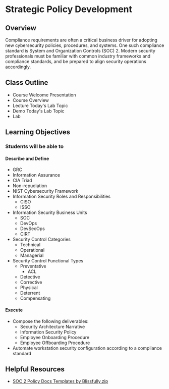 # Strategic Policy Development

## Overview

Compliance requirements are often a critical business driver for adopting new cybersecurity policies, procedures, and systems. One such compliance standard is System and Organization Controls (SOC) 2. Modern security professionals must be familiar with common industry frameworks and compliance standards, and be prepared to align security operations accordingly.

## Class Outline

- Course Welcome Presentation
- Course Overview
- Lecture Today's Lab Topic
- Demo Today's Lab Topic
- Lab

## Learning Objectives

### Students will be able to

#### Describe and Define

- GRC
- Information Assurance
- CIA Triad
- Non-repudiation
- NIST Cybersecurity Framework
- Information Security Roles and Responsibilities
  - CISO
  - ISSO
- Information Security Business Units
  - SOC
  - DevOps
  - DevSecOps
  - CIRT
- Security Control Categories
  - Technical
  - Operational
  - Managerial
- Security Control Functional Types
  - Preventative
    - ACL
  - Detective
  - Corrective
  - Physical
  - Deterrent
  - Compensating

#### Execute

- Compose the following deliverables:
  - Security Architecture Narrative
  - Information Security Policy
  - Employee Onboarding Procedure
  - Employee Offboarding Procedure
- Automate workstation security configuration according to a compliance standard

## Helpful Resources

- [SOC 2 Policy Docs Templates by Blissfully.zip](https://www.icloud.com/iclouddrive/0eMnkh1RDzGrNrbsptnZ7dcXQ#SOC_2_Policy_Docs_Templates_by_Blissfully)
